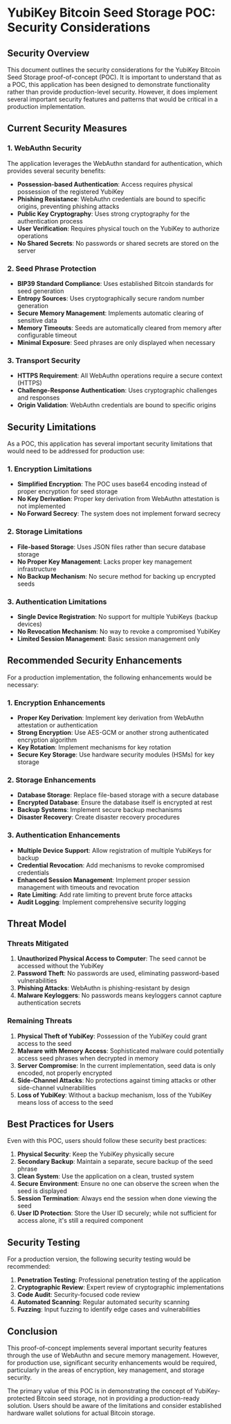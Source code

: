 # YubiKey Bitcoin Seed Storage POC: Security Considerations

## Security Overview

This document outlines the security considerations for the YubiKey Bitcoin Seed Storage proof-of-concept (POC). It is important to understand that as a POC, this application has been designed to demonstrate functionality rather than provide production-level security. However, it does implement several important security features and patterns that would be critical in a production implementation.

## Current Security Measures

### 1. WebAuthn Security

The application leverages the WebAuthn standard for authentication, which provides several security benefits:

- **Possession-based Authentication**: Access requires physical possession of the registered YubiKey
- **Phishing Resistance**: WebAuthn credentials are bound to specific origins, preventing phishing attacks
- **Public Key Cryptography**: Uses strong cryptography for the authentication process
- **User Verification**: Requires physical touch on the YubiKey to authorize operations
- **No Shared Secrets**: No passwords or shared secrets are stored on the server

### 2. Seed Phrase Protection

- **BIP39 Standard Compliance**: Uses established Bitcoin standards for seed generation
- **Entropy Sources**: Uses cryptographically secure random number generation
- **Secure Memory Management**: Implements automatic clearing of sensitive data
- **Memory Timeouts**: Seeds are automatically cleared from memory after configurable timeout
- **Minimal Exposure**: Seed phrases are only displayed when necessary

### 3. Transport Security

- **HTTPS Requirement**: All WebAuthn operations require a secure context (HTTPS)
- **Challenge-Response Authentication**: Uses cryptographic challenges and responses
- **Origin Validation**: WebAuthn credentials are bound to specific origins

## Security Limitations

As a POC, this application has several important security limitations that would need to be addressed for production use:

### 1. Encryption Limitations

- **Simplified Encryption**: The POC uses base64 encoding instead of proper encryption for seed storage
- **No Key Derivation**: Proper key derivation from WebAuthn attestation is not implemented
- **No Forward Secrecy**: The system does not implement forward secrecy

### 2. Storage Limitations

- **File-based Storage**: Uses JSON files rather than secure database storage
- **No Proper Key Management**: Lacks proper key management infrastructure
- **No Backup Mechanism**: No secure method for backing up encrypted seeds

### 3. Authentication Limitations

- **Single Device Registration**: No support for multiple YubiKeys (backup devices)
- **No Revocation Mechanism**: No way to revoke a compromised YubiKey
- **Limited Session Management**: Basic session management only

## Recommended Security Enhancements

For a production implementation, the following enhancements would be necessary:

### 1. Encryption Enhancements

- **Proper Key Derivation**: Implement key derivation from WebAuthn attestation or authentication
- **Strong Encryption**: Use AES-GCM or another strong authenticated encryption algorithm
- **Key Rotation**: Implement mechanisms for key rotation
- **Secure Key Storage**: Use hardware security modules (HSMs) for key storage

### 2. Storage Enhancements

- **Database Storage**: Replace file-based storage with a secure database
- **Encrypted Database**: Ensure the database itself is encrypted at rest
- **Backup Systems**: Implement secure backup mechanisms
- **Disaster Recovery**: Create disaster recovery procedures

### 3. Authentication Enhancements

- **Multiple Device Support**: Allow registration of multiple YubiKeys for backup
- **Credential Revocation**: Add mechanisms to revoke compromised credentials
- **Enhanced Session Management**: Implement proper session management with timeouts and revocation
- **Rate Limiting**: Add rate limiting to prevent brute force attacks
- **Audit Logging**: Implement comprehensive security logging

## Threat Model

### Threats Mitigated

1. **Unauthorized Physical Access to Computer**: The seed cannot be accessed without the YubiKey
2. **Password Theft**: No passwords are used, eliminating password-based vulnerabilities
3. **Phishing Attacks**: WebAuthn is phishing-resistant by design
4. **Malware Keyloggers**: No passwords means keyloggers cannot capture authentication secrets

### Remaining Threats

1. **Physical Theft of YubiKey**: Possession of the YubiKey could grant access to the seed
2. **Malware with Memory Access**: Sophisticated malware could potentially access seed phrases when decrypted in memory
3. **Server Compromise**: In the current implementation, seed data is only encoded, not properly encrypted
4. **Side-Channel Attacks**: No protections against timing attacks or other side-channel vulnerabilities
5. **Loss of YubiKey**: Without a backup mechanism, loss of the YubiKey means loss of access to the seed

## Best Practices for Users

Even with this POC, users should follow these security best practices:

1. **Physical Security**: Keep the YubiKey physically secure
2. **Secondary Backup**: Maintain a separate, secure backup of the seed phrase
3. **Clean System**: Use the application on a clean, trusted system
4. **Secure Environment**: Ensure no one can observe the screen when the seed is displayed
5. **Session Termination**: Always end the session when done viewing the seed
6. **User ID Protection**: Store the User ID securely; while not sufficient for access alone, it's still a required component

## Security Testing

For a production version, the following security testing would be recommended:

1. **Penetration Testing**: Professional penetration testing of the application
2. **Cryptographic Review**: Expert review of cryptographic implementations
3. **Code Audit**: Security-focused code review
4. **Automated Scanning**: Regular automated security scanning
5. **Fuzzing**: Input fuzzing to identify edge cases and vulnerabilities

## Conclusion

This proof-of-concept implements several important security features through the use of WebAuthn and secure memory management. However, for production use, significant security enhancements would be required, particularly in the areas of encryption, key management, and storage security.

The primary value of this POC is in demonstrating the concept of YubiKey-protected Bitcoin seed storage, not in providing a production-ready solution. Users should be aware of the limitations and consider established hardware wallet solutions for actual Bitcoin storage. 
